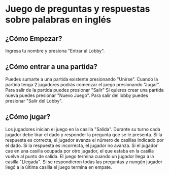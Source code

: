# Juego de preguntas y respuestas sobre palabras en inglés

## ¿Cómo Empezar?

Ingresa tu nombre y presiona "Entrar al Lobby".

## ¿Cómo entrar a una partida?

Puedes sumarte a una partida existente presionando "Unirse".
Cuando la partida tenga 2 jugadores podrás comenzar el juego presionando "Jugar".
Para salir de la partida puedes presionar "Salir"
Si quieres crear una partida nueva puedes presionar "Nuevo Juego".
Para salir del lobby puedes presionar "Salir del Lobby".

## ¿Cómo jugar?

Los jugadores inician el juego en la casilla "Salida".
Durante su turno cada jugador debe tirar el dado y responder la pregunta que se le presenta.
Si la respuesta es correcta, el jugador avanza el número de casillas indicado por el dado.
Si la respuesta es incorrecta, el jugador no avanza.
Si el jugador cae en una casilla ocupada por otro jugador, el que estaba en la casilla vuelve al punto de salida.
El juego termina cuando un jugador llega a la casilla "Llegada".
Si se respondieron todas las preguntas y nungún jugador llegó a la última casilla el juego termina en empate.
